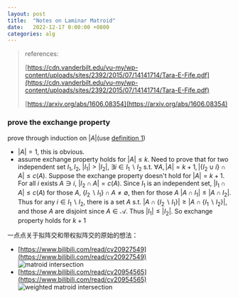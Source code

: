 ```yaml
---
layout: post
title:  "Notes on Laminar Matroid"
date:   2022-12-17 0:00:00 +0800
categories: alg
---
```


> references: 
> 
> [https://cdn.vanderbilt.edu/vu-my/wp-content/uploads/sites/2392/2015/07/14141714/Tara-E-Fife.pdf](https://cdn.vanderbilt.edu/vu-my/wp-content/uploads/sites/2392/2015/07/14141714/Tara-E-Fife.pdf)
>
> [https://arxiv.org/abs/1606.08354](https://arxiv.org/abs/1606.08354)


### prove the exchange property

prove through induction on $|A|$(use [definition 1](https://arxiv.org/abs/1606.08354))

- $|A|=1$, this is obvious.
- assume exchange property holds for $|A|\leq k$. Need to prove that for two independent set $I_1,I_2$, $|I_1|>|I_2|$, $\exists i\in I_1\backslash I_2$ s.t. $\forall A, |A|=k+1, |\{I_2\cup i\}\cap A|\leq c(A)$. Suppose the exchange property doesn't hold for $|A|=k+1$. For all $i$ exists $A\ni i$, $|I_2\cap A|=c(A)$. Since $I_1$ is an independent set, $|I_1\cap A|\leq c(A)$ for those $A$, $\{I_2\backslash I_1\}\cap A\not= \emptyset$, then for those $A$ $|A\cap I_1|\leq |A\cap I_2|$. Thus for any $i\in I_1\backslash I_2$, there is a set $A$ s.t. $|A\cap \{I_2\backslash I_1\}| \geq |A\cap \{I_1\backslash I_2\}|$, and those $A$ are disjoint since $A\in \mathcal{A}$. Thus $|I_1|\leq|I_2|$. So exchange property holds for $k+1$


一点点关于拟阵交和带权拟阵交的原始的想法：

- [https://www.bilibili.com/read/cv20927549](https://www.bilibili.com/read/cv20927549)<br> ![matroid intersection]({{url}}/assets/image/matroid_intersection/MI.jpeg)
- [https://www.bilibili.com/read/cv20954565](https://www.bilibili.com/read/cv20954565)<br> ![weighted matroid intersection]({{url}}/assets/image/matroid_intersection/weightedMI.jpeg)